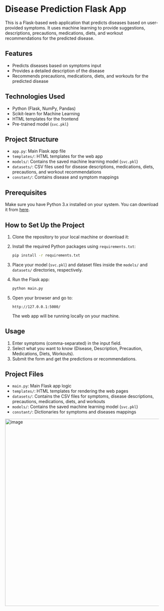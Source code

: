 # Disease Prediction Flask App

This is a Flask-based web application that predicts diseases based on user-provided symptoms. It uses machine learning to provide suggestions, descriptions, precautions, medications, diets, and workout recommendations for the predicted disease.

## Features

- Predicts diseases based on symptoms input
- Provides a detailed description of the disease
- Recommends precautions, medications, diets, and workouts for the predicted disease

## Technologies Used

- Python (Flask, NumPy, Pandas)
- Scikit-learn for Machine Learning
- HTML templates for the frontend
- Pre-trained model (`svc.pkl`)

## Project Structure

- `app.py`: Main Flask app file
- `templates/`: HTML templates for the web app
- `models/`: Contains the saved machine learning model (`svc.pkl`)
- `datasets/`: CSV files used for disease descriptions, medications, diets, precautions, and workout recommendations
- `constant/`: Contains disease and symptom mappings

## Prerequisites

Make sure you have Python 3.x installed on your system. You can download it from [here](https://www.python.org/downloads/).

## How to Set Up the Project

1. Clone the repository to your local machine or download it:

2. Install the required Python packages using `requirements.txt`:

    ```bash
    pip install -r requirements.txt
    ```

3. Place your model (`svc.pkl`) and dataset files inside the `models/` and `datasets/` directories, respectively.

4. Run the Flask app:

    ```bash
    python main.py
    ```

5. Open your browser and go to:

    ```
    http://127.0.0.1:5000/
    ```

    The web app will be running locally on your machine.

## Usage

1. Enter symptoms (comma-separated) in the input field.
2. Select what you want to know (Disease, Description, Precaution, Medications, Diets, Workouts).
3. Submit the form and get the predictions or recommendations.

## Project Files

- `main.py`: Main Flask app logic
- `templates/`: HTML templates for rendering the web pages
- `datasets/`: Contains the CSV files for symptoms, disease descriptions, precautions, medications, diets, and workouts
- `models/`: Contains the saved machine learning model (`svc.pkl`)
- `constant/`: Dictionaries for symptoms and diseases mappings


<img width="1336" height="611" alt="image" src="https://github.com/user-attachments/assets/84ef9fa6-7008-497b-960a-f01ccf165f3c" />


